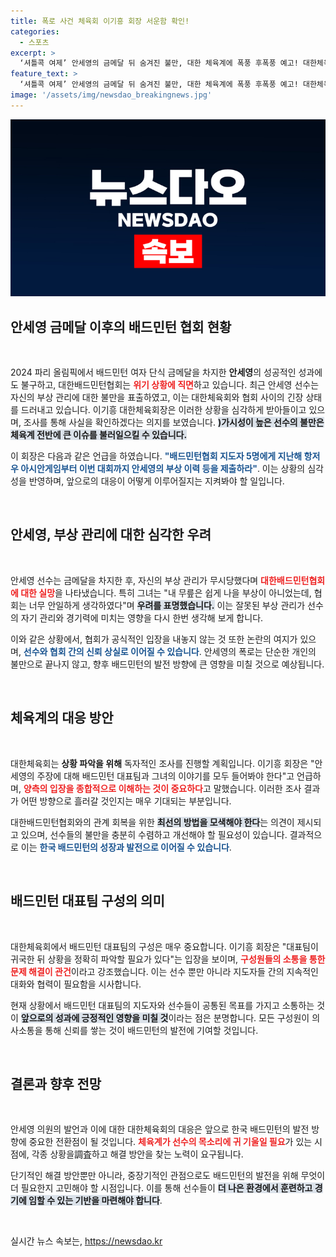 ```yaml
---
title: 폭로 사건 체육회 이기흥 회장 서운함 확인!
categories:
  - 스포츠
excerpt: >
  ‘셔틀콕 여제’ 안세영의 금메달 뒤 숨겨진 불만, 대한 체육계에 폭풍 후폭풍 예고! 대한체육회장이 조사를 착수하며 진실을 밝힐 예정이다. 과연 안세영이 납득할 만한 해결책을 찾을 수 있을까?
feature_text: >
  ‘셔틀콕 여제’ 안세영의 금메달 뒤 숨겨진 불만, 대한 체육계에 폭풍 후폭풍 예고! 대한체육회장이 조사를 착수하며 진실을 밝힐 예정이다. 과연 안세영이 납득할 만한 해결책을 찾을 수 있을까?
image: '/assets/img/newsdao_breakingnews.jpg'
---
```


<p><img src="/assets/img/newsdao_breakingnews.jpg" alt="firstkoreanews 속보" /></p>

<h2 data-ke-size="size26">안세영 금메달 이후의 배드민턴 협회 현황</h2>

<p data-ke-size="size16">&nbsp;</p>

<p data-ke-size="size16">2024 파리 올림픽에서 배드민턴 여자 단식 금메달을 차지한 <b>안세영</b>의 성공적인 성과에도 불구하고, 대한배드민턴협회는 <b><span style="color: #ee2323;">위기 상황에 직면</span></b>하고 있습니다. 최근 안세영 선수는 자신의 부상 관리에 대한 불만을 표출하였고, 이는 대한체육회와 협회 사이의 긴장 상태를 드러내고 있습니다. 이기흥 대한체육회장은 이러한 상황을 심각하게 받아들이고 있으며, 조사를 통해 사실을 확인하겠다는 의지를 보였습니다. <b><span style="background-color: #21538527;">)가시성이 높은 선수의 불만은 체육계 전반에 큰 이슈를 불러일으킬 수 있습니다.</span></b></p>

<p data-ke-size="size16">이 회장은 다음과 같은 언급을 하였습니다. <b><span style="color: #1a5490;">"배드민턴협회 지도자 5명에게 지난해 항저우 아시안게임부터 이번 대회까지 안세영의 부상 이력 등을 제출하라"</span></b>. 이는 상황의 심각성을 반영하며, 앞으로의 대응이 어떻게 이루어질지는 지켜봐야 할 일입니다.</p>

<p data-ke-size="size16">&nbsp;</p>

<h2 data-ke-size="size26">안세영, 부상 관리에 대한 심각한 우려</h2>

<p data-ke-size="size16">&nbsp;</p>

<p data-ke-size="size16">안세영 선수는 금메달을 차지한 후, 자신의 부상 관리가 무시당했다며 <b><span style="color: #ee2323;">대한배드민턴협회에 대한 실망</span></b>을 나타냈습니다. 특히 그녀는 "내 무릎은 쉽게 나을 부상이 아니었는데, 협회는 너무 안일하게 생각하였다"며 <b><span style="background-color: #21538527;">우려를 표명했습니다.</span></b> 이는 잘못된 부상 관리가 선수의 자기 관리와 경기력에 미치는 영향을 다시 한번 생각해 보게 합니다.</p>

<p data-ke-size="size16">이와 같은 상황에서, 협회가 공식적인 입장을 내놓지 않는 것 또한 논란의 여지가 있으며, <b><span style="color: #1a5490;">선수와 협회 간의 신뢰 상실로 이어질 수 있습니다</span></b>. 안세영의 폭로는 단순한 개인의 불만으로 끝나지 않고, 향후 배드민턴의 발전 방향에 큰 영향을 미칠 것으로 예상됩니다.</p>

<p data-ke-size="size16">&nbsp;</p>

<h2 data-ke-size="size26">체육계의 대응 방안</h2>

<p data-ke-size="size16">&nbsp;</p>

<p data-ke-size="size16">대한체육회는 <b>상황 파악을 위해</b> 독자적인 조사를 진행할 계획입니다. 이기흥 회장은 "안세영의 주장에 대해 배드민턴 대표팀과 그녀의 이야기를 모두 들어봐야 한다"고 언급하며, <b><span style="color: #ee2323;">양측의 입장을 종합적으로 이해하는 것이 중요하다</span></b>고 말했습니다. 이러한 조사 결과가 어떤 방향으로 흘러갈 것인지는 매우 기대되는 부분입니다.</p>

<p data-ke-size="size16">대한배드민턴협회와의 관계 회복을 위한 <b><span style="background-color: #21538527;">최선의 방법을 모색해야 한다</span></b>는 의견이 제시되고 있으며, 선수들의 불만을 충분히 수렴하고 개선해야 할 필요성이 있습니다. 결과적으로 이는 <b><span style="color: #1a5490;">한국 배드민턴의 성장과 발전으로 이어질 수 있습니다</span></b>.</p>

<p data-ke-size="size16">&nbsp;</p>

<h2 data-ke-size="size26">배드민턴 대표팀 구성의 의미</h2>

<p data-ke-size="size16">&nbsp;</p>

<p data-ke-size="size16">대한체육회에서 배드민턴 대표팀의 구성은 매우 중요합니다. 이기흥 회장은 "대표팀이 귀국한 뒤 상황을 정확히 파악할 필요가 있다"는 입장을 보이며, <b><span style="color: #ee2323;">구성원들의 소통을 통한 문제 해결이 관건</span></b>이라고 강조했습니다. 이는 선수 뿐만 아니라 지도자들 간의 지속적인 대화와 협력이 필요함을 시사합니다.</p>

<p data-ke-size="size16">현재 상황에서 배드민턴 대표팀의 지도자와 선수들이 공통된 목표를 가지고 소통하는 것이 <b><span style="background-color: #21538527;">앞으로의 성과에 긍정적인 영향을 미칠 것</span></b>이라는 점은 분명합니다. 모든 구성원이 의사소통을 통해 신뢰를 쌓는 것이 배드민턴의 발전에 기여할 것입니다.</p>

<p data-ke-size="size16">&nbsp;</p>

<h2 data-ke-size="size26">결론과 향후 전망</h2>

<p data-ke-size="size16">&nbsp;</p>

<p data-ke-size="size16">안세영 의원의 발언과 이에 대한 대한체육회의 대응은 앞으로 한국 배드민턴의 발전 방향에 중요한 전환점이 될 것입니다. <b><span style="color: #ee2323;">체육계가 선수의 목소리에 귀 기울일 필요</span></b>가 있는 시점에, 각종 상황을調査하고 해결 방안을 찾는 노력이 요구됩니다.</p>

<p data-ke-size="size16">단기적인 해결 방안뿐만 아니라, 중장기적인 관점으로도 배드민턴의 발전을 위해 무엇이 더 필요한지 고민해야 할 시점입니다. 이를 통해 선수들이 <b><span style="background-color: #21538527;">더 나은 환경에서 훈련하고 경기에 임할 수 있는 기반을 마련해야 합니다</span></b>.</p>

<p data-ke-size="size16">&nbsp;</p>
실시간 뉴스 속보는, <a href="https://newsdao.kr" rel="dofollow">https://newsdao.kr</a>


